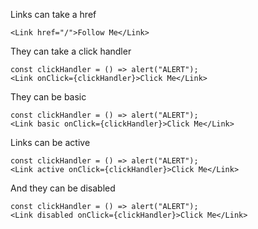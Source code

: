 Links can take a href

```react|span-2
<Link href="/">Follow Me</Link>
```

They can take a click handler

```react|span-2
const clickHandler = () => alert("ALERT");
<Link onClick={clickHandler}>Click Me</Link>
```

They can be basic

```react|span-2
const clickHandler = () => alert("ALERT");
<Link basic onClick={clickHandler}>Click Me</Link>
```

Links can be active

```react|span-2
const clickHandler = () => alert("ALERT");
<Link active onClick={clickHandler}>Click Me</Link>
```

And they can be disabled

```react|span-2
const clickHandler = () => alert("ALERT");
<Link disabled onClick={clickHandler}>Click Me</Link>
```
